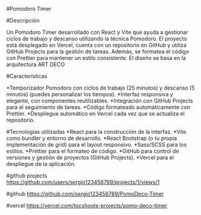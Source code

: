 #Pomodoro Timer

#Descripción

Un Pomodoro Timer desarrollado con React y Vite que ayuda a gestionar ciclos de trabajo y descanso utilizando la técnica Pomodoro. El proyecto está desplegado en Vercel, cuenta con un repositorio en GitHub y utiliza GitHub Projects para la gestión de tareas. Además, se formatea el código con Prettier para mantener un estilo consistente.
El diseño se basa en la arquitectura ART DECO

#Características

*Temporizador Pomodoro con ciclos de trabajo (25 minutos) y descanso (5 minutos) (puedes personalizar los tiempos).
*Interfaz responsiva y elegante, con componentes reutilizables.
*Integración con GitHub Projects para el seguimiento de tareas.
*Código formateado automáticamente con Prettier.
*Despliegue automático en Vercel cada vez que se actualiza el repositorio.

#Tecnologías utilizadas
*React para la construcción de la interfaz.
*Vite como bundler y entorno de desarrollo.
*React Bootstrap (o tu propia implementación de grid) para el layout responsivo.
*Sass/SCSS para los estilos.
*Prettier para el formateo de código.
*GitHub para control de versiones y gestión de proyectos (GitHub Projects).
*Vercel para el despliegue de la aplicación.




#github projects
https://github.com/users/sergio123456789/projects/1/views/1

#github
https://github.com/sergio123456789/PomoDeco-Timer

#vercel
https://vercel.com/tocshoots-projects/pomo-deco-timer